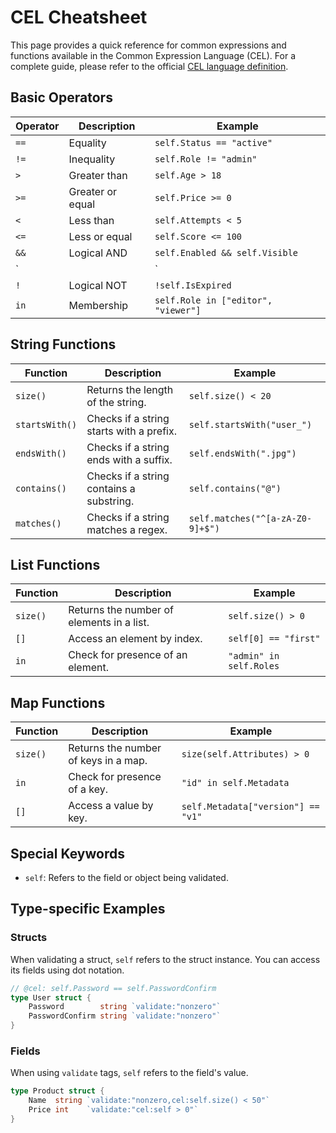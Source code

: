 # CEL Cheatsheet

This page provides a quick reference for common expressions and functions available in the Common Expression Language (CEL). For a complete guide, please refer to the official [CEL language definition](https://github.com/google/cel-spec/blob/master/doc/langdef.md).

## Basic Operators

| Operator | Description        | Example                             |
| -------- | ------------------ | ----------------------------------- |
| `==`     | Equality           | `self.Status == "active"`           |
| `!=`     | Inequality         | `self.Role != "admin"`              |
| `>`      | Greater than       | `self.Age > 18`                     |
| `>=`     | Greater or equal   | `self.Price >= 0`                   |
| `<`      | Less than          | `self.Attempts < 5`                 |
| `<=`     | Less or equal      | `self.Score <= 100`                 |
| `&&`     | Logical AND        | `self.Enabled && self.Visible`      |
| `||`     | Logical OR         | `self.IsAdmin || self.IsOwner`      |
| `!`      | Logical NOT        | `!self.IsExpired`                   |
| `in`     | Membership         | `self.Role in ["editor", "viewer"]` |

## String Functions

| Function      | Description                               | Example                                  |
| ------------- | ----------------------------------------- | ---------------------------------------- |
| `size()`      | Returns the length of the string.         | `self.size() < 20`                       |
| `startsWith()`| Checks if a string starts with a prefix.  | `self.startsWith("user_")`               |
| `endsWith()`  | Checks if a string ends with a suffix.    | `self.endsWith(".jpg")`                  |
| `contains()`  | Checks if a string contains a substring.  | `self.contains("@")`                     |
| `matches()`   | Checks if a string matches a regex.       | `self.matches("^[a-zA-Z0-9]+$")`         |

## List Functions

| Function | Description                               | Example                               |
| -------- | ----------------------------------------- | ------------------------------------- |
| `size()` | Returns the number of elements in a list. | `self.size() > 0`                     |
| `[]`     | Access an element by index.               | `self[0] == "first"`                  |
| `in`     | Check for presence of an element.         | `"admin" in self.Roles`               |

## Map Functions

| Function | Description                        | Example                           |
| -------- | ---------------------------------- | --------------------------------- |
| `size()` | Returns the number of keys in a map. | `size(self.Attributes) > 0`       |
| `in`     | Check for presence of a key.       | `"id" in self.Metadata`           |
| `[]`     | Access a value by key.             | `self.Metadata["version"] == "v1"`|

## Special Keywords

- `self`: Refers to the field or object being validated.

## Type-specific Examples

### Structs

When validating a struct, `self` refers to the struct instance. You can access its fields using dot notation.

```go
// @cel: self.Password == self.PasswordConfirm
type User struct {
    Password        string `validate:"nonzero"`
    PasswordConfirm string `validate:"nonzero"`
}
```

### Fields

When using `validate` tags, `self` refers to the field's value.

```go
type Product struct {
    Name  string `validate:"nonzero,cel:self.size() < 50"`
    Price int    `validate:"cel:self > 0"`
}
```
